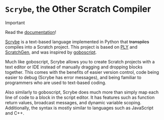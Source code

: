 # `Scrybe`, the Other Scratch Compiler

> [!IMPORTANT]
> Read the [documentation](https://scrybelang.github.io/)!

[Scrybe](https://github.com/ScrybeLang/Scrybe) is a text-based language implemented in Python that ~~transpiles~~ compiles into a Scratch project. This project is based on [PLY](https://pypi.org/project/ply/) and [ScratchGen](https://pypi.org/project/ScratchGen/), and was inspired by [goboscript](https://github.com/aspizu/goboscript).

Much like goboscript, Scrybe allows you to create Scratch projects with a text editor or IDE instead of manually dragging and dropping blocks together. This comes with the benefits of easier version control, code being easier to debug (Scrybe has error messages), and being familiar to programmers who are used to text-based coding.

Also similarly to goboscript, Scrybe does much more than simply map each line of code to a block in the script editor. It has features such as function return values, broadcast messages, and dynamic variable scoping. Additionally, the syntax is mostly similar to languages such as JavaScript and C++.
